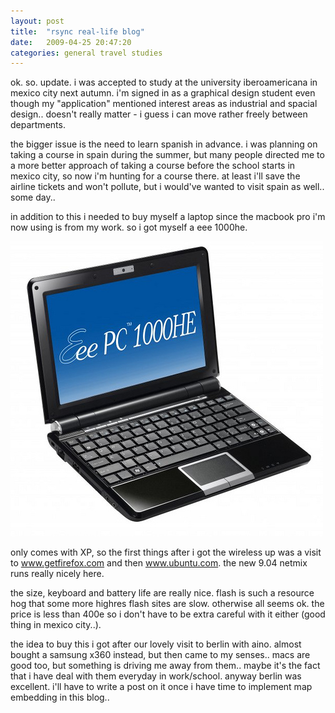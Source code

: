 ```yaml
---
layout: post
title:  "rsync real-life blog"
date:   2009-04-25 20:47:20 
categories: general travel studies 
---
```

ok. so. update. i was accepted to study at the university iberoamericana in mexico city next autumn. i'm signed in as a graphical design student even though my "application" mentioned interest areas as industrial and spacial design.. doesn't really matter - i guess i can move rather freely between departments.

the bigger issue is the need to learn spanish in advance. i was planning on taking a course in spain during the summer, but many people directed me to a more better approach of taking a course before the school starts in mexico city, so now i'm hunting for a course there. at least i'll save the airline tickets and won't pollute, but i would've wanted to visit spain as well.. some day..

in addition to this i needed to buy myself a laptop since the macbook pro i'm now using is from my work. so i got myself a eee 1000he.

![](/images/kassi/cb8b141f3208addc9af4c07dc38d0ada.jpg)

only comes with XP, so the first things after i got the wireless up was a visit to www.getfirefox.com and then www.ubuntu.com. the new 9.04 netmix runs really nicely here. 

the size, keyboard and battery life are really nice. flash is such a resource hog that some more highres flash sites are slow. otherwise all seems ok. the price is less than 400e so i don't have to be extra careful with it either (good thing in mexico city..).

the idea to buy this i got after our lovely visit to berlin with aino. almost bought a samsung x360 instead, but then came to my senses.. macs are good too, but something is driving me away from them.. maybe it's the fact that i have deal with them everyday in work/school. anyway berlin was excellent. i'll have to write a post on it once i have time to implement map embedding in this blog..
